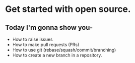 # Get started with open source.

## Today I'm gonna show you-
* How to raise issues
* How to make pull requests (PRs)
* How to use git (rebase/squash/commit/branching)
* How to create a new branch in a repository.
